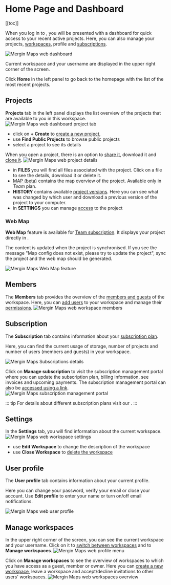 # Home Page and Dashboard
[[toc]]

When you log in to <AppDomainNameLink desc="Mergin Maps"/>, you will be presented with a dashboard for quick access to your recent active projects. Here, you can also manage your projects, [workspaces](../workspaces/), profile and [subscriptions](../subscriptions/).

![Mergin Maps web dashboard](./web-dashboard-panel.jpg "Mergin Maps web dashboard")

Current workspace and your username are displayed in the upper right corner of the screen.

Click **Home** in the left panel to go back to the homepage with the list of the most recent projects. 

## Projects
**Projects** tab in the left panel displays the list overview of the projects that are available to you in this workspace.
![Mergin Maps web dashboard project tab](./web-projects-tab.jpg "Mergin Maps web dashboard project tab")

- click on **+ Create** to [create a new project](../create-project/#create-a-project-through-merginmaps-com), 
- use **Find Public Projects** to browse public projects
- select a project to see its details

When you open a project, there is an option to [share it](../project-advanced/), download it and [clone it](../create-project/#clone-an-existing-project-through-merginmaps-com).
![Mergin Maps web project details](./mergin-project.jpg "Mergin Maps web project details")

- in **FILES** you will find all files associated with the project. Click on a file to see the details, download it or delete it.
- [MAP (beta)](#web-map) contains the map overview of the project. Available only in *Team* plan.
- **HISTORY** contains available [project versions](../project-details/). Here you can see what was changed by which user and download a previous version of the project to your computer.
- in **SETTINGS** you can manage [access](../project-advanced/) to the project 

### Web Map
**Web Map** feature is available for [Team subscription](https://merginmaps.com/pricing). It displays your <MainPlatformName /> project directly in <AppDomainNameLink />.

The content is updated when the project is synchronised. If you see the message "Map config does not exist, please try to update the project", sync the project and the web map should be generated.

![Mergin Maps Web Map feature](./mergin-map.jpg "Mergin Maps Web Map feature")

## Members
The **Members** tab provides the overview of the [members and guests](../permissions/#workspace-members-and-guests) of the workspace. Here, you can [add users](../project-advanced/#add-users-to-a-workspace) to your workspace and manage their [permissions](../permissions/).
![Mergin Maps web workspace members](./web-members.jpg "Mergin Maps web workspace members")

## Subscription
The **Subscription** tab contains information about your [subscription plan](../subscriptions/).

Here, you can find the current usage of storage, number of projects and number of users (members and guests) in your workspace.

![Mergin Maps Subscriptions details](../subscriptions/subscriptions.jpg "Mergin Maps Subscriptions details")

Click on **Manage subscription** to visit the subscription management portal where you can update the subscription plan, billing information, see invoices and upcoming payments. The subscription management portal can also be [accessed using a link](../subscriptions/#accessing-subscription-management-portal-directly-without-mergin-maps-account).
![Mergin Maps subscription management portal](../subscriptions/stripe-merginmaps-subcription.jpg "Mergin Maps subscription management portal")

::: tip
For details about different subscription plans visit our <MainDomainNameLink id="pricing" desc="pricing page"/>.
:::

## Settings
In the **Settings** tab, you will find information about the current workspace. 
![Mergin Maps web workspace settings](./web-settings.jpg "Mergin Maps web workspace settings")
- use **Edit Workspace** to change the description of the workspace
- use **Close Workspace** to [delete the workspace](../workspaces/#how-to-delete-a-workspace)

## User profile
The **User profile** tab contains information about your current profile.

Here you can change your password, verify your email or close your account. Use **Edit profile** to enter your name or turn on/off email notifications. 

![Mergin Maps web user profile](./mergin-user-profile.jpg "Mergin Maps web user profile") 

## Manage workspaces
In the upper right corner of the screen, you can see the current workspace and your username. Click on it to [switch between workspaces](../workspaces/#how-to-switch-between-workspaces) and to **Manage workspaces**.
![Mergin Maps web profile menu](../workspaces/dashboard-switch-workspace.jpg "Mergin Maps web profile menu")

Click on **Manage workspaces** to see the overview of workspaces to which you have access as a guest, member or owner. Here you can [create a new workspace](../workspaces/#how-to-create-a-new-workspace), leave a workspace and accept/decline invitations to other users' workspaces.
![Mergin Maps web workspaces overview](./web-manage-workspaces.jpg "Mergin Maps web workspaces overview")

